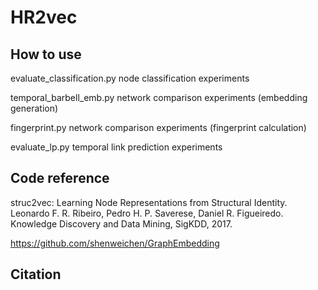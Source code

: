 # HR2vec

## How to use

evaluate_classification.py   	node classification experiments 

temporal_barbell_emb.py      	network comparison experiments (embedding generation)

fingerprint.py					network comparison experiments (fingerprint calculation)

evaluate_lp.py   				temporal link prediction experiments


## Code reference

struc2vec: Learning Node Representations from Structural Identity. Leonardo F. R. Ribeiro, Pedro H. P. Saverese, Daniel R. Figueiredo.
Knowledge Discovery and Data Mining, SigKDD, 2017.

https://github.com/shenweichen/GraphEmbedding


## Citation

